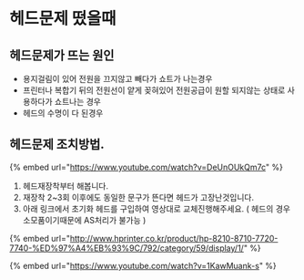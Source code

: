 # 헤드문제 떴을때

## 헤드문제가 뜨는 원인

* 용지걸림이 있어 전원을 끄지않고 빼다가 쇼트가 나는경우
* 프린터나 복합기 뒤의 전원선이 얕게 꽂혀있어 전원공급이 원할 되지않는 상태로 사용하다가 쇼트나는 경우
* 헤드의 수명이 다 된경우

## 헤드문제 조치방법.

{% embed url="https://www.youtube.com/watch?v=DeUnOUkQm7c" %}

1. 헤드재장착부터 해봅니다.
2. 재장착 2~3회 이후에도 동일한 문구가 뜬다면 헤드가 고장난것입니다.
3. 아래 링크에서 초기화 헤드를 구입하여 영상대로 교체진행해주세요. \( 헤드의 경우 소모품이기때문에 AS처리가 불가능 \)

{% embed url="http://www.hprinter.co.kr/product/hp-8210-8710-7720-7740-%ED%97%A4%EB%93%9C/792/category/59/display/1/" %}

{% embed url="https://www.youtube.com/watch?v=1KawMuank-s" %}



